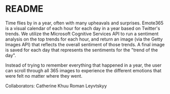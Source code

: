 # README

Time flies by in a year, often with many upheavals and surprises. Emote365 is a visual calendar of each hour for each day in a year based on Twitter's trends. We utilize the Microsoft Cognitive Services API to run a sentiment analysis on the top trends for each hour, and return an image (via the Getty Images API) that reflects the overall sentiment of those trends. A final image is saved for each day that represents the sentiments for the "trend of the day".

Instead of trying to remember everything that happened in a year, the user can scroll through all 365 images to experience the different emotions that were felt no matter where they went.  

Collaborators:
Catherine Khuu
Roman Leyvtskyy 
